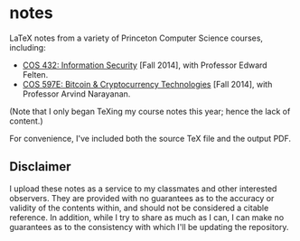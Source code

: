 notes
=====

LaTeX notes from a variety of Princeton Computer Science courses, including:

- [COS 432: Information Security](https://www.cs.princeton.edu/courses/archive/fall14/cos432/info.html) \[Fall 2014\], with Professor Edward Felten.
- [COS 597E: Bitcoin & Cryptocurrency Technologies](http://randomwalker.info/teaching/fall-2014-bitcoin/) \[Fall 2014\], with Professor Arvind Narayanan.

(Note that I only began TeXing my course notes this year; hence the lack of content.)

For convenience, I've included both the source TeX file and the output PDF.

## Disclaimer

I upload these notes as a service to my classmates and other interested observers. They are provided with no guarantees as to the accuracy or validity of the contents within, and should not be considered a citable reference. In addition, while I try to share as much as I can, I can make no guarantees as to the consistency with which I'll be updating the repository.
